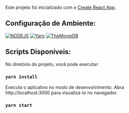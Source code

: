 Este projeto foi inicializado com o [Create React App](https://github.com/facebook/create-react-app).

## Configuração de Ambiente:

[![NODEJS](https://img.shields.io/badge/NodeJS-%3E10.15.0-%2377b163)](https://github.com/nodejs/node)
[![Yarn](https://img.shields.io/badge/Yarn-%3E1.17.3-%232c8ebb)](https://github.com/yarnpkg/yarn)
[![TheMovieDB](https://img.shields.io/badge/TheMovieDB-versão%203-01d277)](https://www.themoviedb.org/documentation/api)

## Scripts Disponíveis:

No diretório do projeto, você pode executar:

### `yarn install`

Executa o aplicativo no modo de desenvolvimento.
Abra http://localhost:3000 para visualizá-lo no navegador.

### `yarn start`
